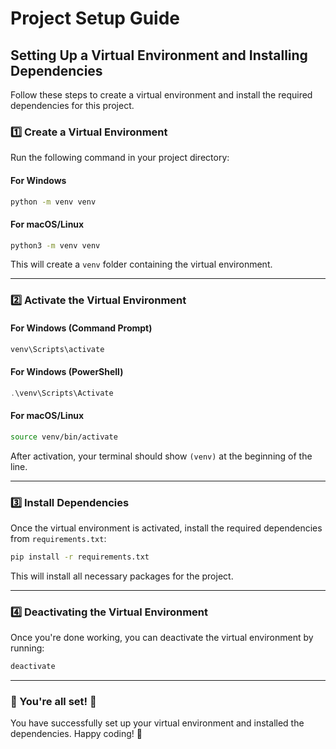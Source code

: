 # Project Setup Guide

## Setting Up a Virtual Environment and Installing Dependencies

Follow these steps to create a virtual environment and install the required dependencies for this project.

### 1️⃣ Create a Virtual Environment

Run the following command in your project directory:

#### **For Windows**

```sh
python -m venv venv
```

#### **For macOS/Linux**

```sh
python3 -m venv venv
```

This will create a `venv` folder containing the virtual environment.

---

### 2️⃣ Activate the Virtual Environment

#### **For Windows (Command Prompt)**

```sh
venv\Scripts\activate
```

#### **For Windows (PowerShell)**

```powershell
.\venv\Scripts\Activate
```

#### **For macOS/Linux**

```sh
source venv/bin/activate
```

After activation, your terminal should show `(venv)` at the beginning of the line.

---

### 3️⃣ Install Dependencies

Once the virtual environment is activated, install the required dependencies from `requirements.txt`:

```sh
pip install -r requirements.txt
```

This will install all necessary packages for the project.

---

### 4️⃣ Deactivating the Virtual Environment

Once you're done working, you can deactivate the virtual environment by running:

```sh
deactivate
```

---

### 🎯 You're all set! 🎯

You have successfully set up your virtual environment and installed the dependencies. Happy coding! 🚀

